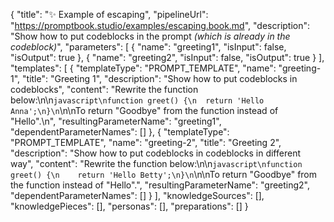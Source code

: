 {
    "title": "✨ Example of escaping",
    "pipelineUrl": "https://promptbook.studio/examples/escaping.book.md",
    "description": "Show how to put codeblocks in the prompt _(which is already in the codeblock)_",
    "parameters": [
        {
            "name": "greeting1",
            "isInput": false,
            "isOutput": true
        },
        {
            "name": "greeting2",
            "isInput": false,
            "isOutput": true
        }
    ],
    "templates": [
        {
            "templateType": "PROMPT_TEMPLATE",
            "name": "greeting-1",
            "title": "Greeting 1",
            "description": "Show how to put codeblocks in codeblocks",
            "content": "Rewrite the function below:\n\n```javascript\nfunction greet() {\n  return 'Hello Anna';\n}\n```\n\nTo return \"Goodbye\" from the function instead of \"Hello\".\n",
            "resultingParameterName": "greeting1",
            "dependentParameterNames": []
        },
        {
            "templateType": "PROMPT_TEMPLATE",
            "name": "greeting-2",
            "title": "Greeting 2",
            "description": "Show how to put codeblocks in codeblocks in different way",
            "content": "Rewrite the function below:\n\n```javascript\nfunction greet() {\n    return 'Hello Betty';\n}\n```\n\nTo return \"Goodbye\" from the function instead of \"Hello\".",
            "resultingParameterName": "greeting2",
            "dependentParameterNames": []
        }
    ],
    "knowledgeSources": [],
    "knowledgePieces": [],
    "personas": [],
    "preparations": []
}

